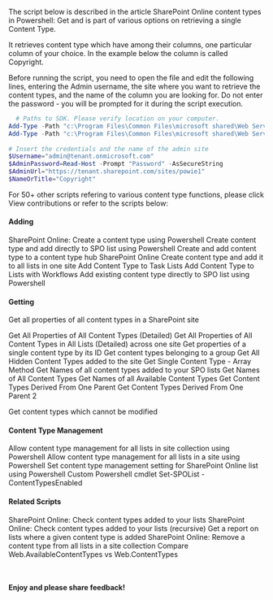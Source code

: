 The script below is described in the article SharePoint Online content types in Powershell: Get and is part of various options on retrieving a single Content Type.

 

It retrieves content type which have among their columns, one particular column of your choice. In the example below the column is called Copyright.

 

Before running the script, you need to open the file and edit the following lines, entering the Admin username, the site where you want to retrieve the content types, and the name of the column you are looking for. Do not enter the password - you will be prompted for it during the script execution. 

```PowerShell
  # Paths to SDK. Please verify location on your computer. 
Add-Type -Path "c:\Program Files\Common Files\microsoft shared\Web Server Extensions\15\ISAPI\Microsoft.SharePoint.Client.dll"  
Add-Type -Path "c:\Program Files\Common Files\microsoft shared\Web Server Extensions\15\ISAPI\Microsoft.SharePoint.Client.Runtime.dll"  
 
# Insert the credentials and the name of the admin site 
$Username="admin@tenant.onmicrosoft.com" 
$AdminPassword=Read-Host -Prompt "Password" -AsSecureString 
$AdminUrl="https://tenant.sharepoint.com/sites/powie1" 
$NameOrTitle="Copyright"
``` 
 

 

 

 

For 50+ other scripts refering to various content type functions, please click View contributions or refer to the scripts below:

 

#### Adding
SharePoint Online: Create a content type using Powershell 
Create content type and add directly to SPO list using Powershell 
Create and add content type to a content type hub SharePoint Online
Create content type and add it to all lists in one site 
Add Content Type to Task Lists 
Add Content Type to Lists with Workflows 
Add existing content type directly to SPO list using Powershell 

#### Getting
Get all properties of all content types in a SharePoint site 

Get All Properties of All Content Types (Detailed) 
Get All Properties of All Content Types in All Lists (Detailed) across one site 
Get properties of a single content type by its ID 
Get content types belonging to a group 
Get All Hidden Content Types added to the site 
Get Single Content Type - Array Method 
Get Names of all content types added to your SPO lists 
Get Names of All Content Types 
Get Names of all Available Content Types 
Get Content Types Derived From One Parent 
Get Content Types Derived From One Parent 2

Get content types which cannot be modified



#### Content Type Management
Allow content type management for all lists in site collection using Powershell
Allow content type management for all lists in a site using Powershell
Set content type management setting for SharePoint Online list using Powershell
Custom Powershell cmdlet Set-SPOList -ContentTypesEnabled



#### Related Scripts
SharePoint Online: Check content types added to your lists
SharePoint Online: Check content types added to your lists (recursive)
Get a report on lists where a given content type is added
SharePoint Online: Remove a content type from all lists in a site collection
Compare Web.AvailableContentTypes vs Web.ContentTypes



<br/><br/>
<b>Enjoy and please share feedback!</b>